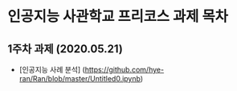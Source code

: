 #  인공지능 사관학교 프리코스 과제 목차

## 1주차 과제 (2020.05.21)
* [인공지능 사례 분석] (https://github.com/hye-ran/Ran/blob/master/Untitled0.ipynb)
